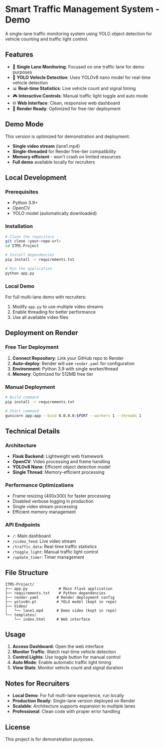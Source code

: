 # Smart Traffic Management System - Demo

A single-lane traffic monitoring system using YOLO object detection for vehicle counting and traffic light control.

## Features

- 🚦 **Single Lane Monitoring**: Focused on one traffic lane for demo purposes
- 🤖 **YOLO Vehicle Detection**: Uses YOLOv8 nano model for real-time vehicle detection
- 📊 **Real-time Statistics**: Live vehicle count and signal timing
- 🎮 **Interactive Controls**: Manual traffic light toggle and auto mode
- 🌐 **Web Interface**: Clean, responsive web dashboard
- 🚀 **Render Ready**: Optimized for free-tier deployment

## Demo Mode

This version is optimized for demonstration and deployment:
- **Single video stream** (lane1.mp4)
- **Single-threaded** for Render free-tier compatibility
- **Memory efficient** - won't crash on limited resources
- **Full demo** available locally for recruiters

## Local Development

### Prerequisites
- Python 3.9+
- OpenCV
- YOLO model (automatically downloaded)

### Installation
```bash
# Clone the repository
git clone <your-repo-url>
cd ITMS-Project

# Install dependencies
pip install -r requirements.txt

# Run the application
python app.py
```

### Local Demo
For full multi-lane demo with recruiters:
1. Modify `app.py` to use multiple video streams
2. Enable threading for better performance
3. Use all available video files

## Deployment on Render

### Free Tier Deployment
1. **Connect Repository**: Link your GitHub repo to Render
2. **Auto-deploy**: Render will use `render.yaml` for configuration
3. **Environment**: Python 3.9 with single worker/thread
4. **Memory**: Optimized for 512MB free tier

### Manual Deployment
```bash
# Build command
pip install -r requirements.txt

# Start command
gunicorn app:app --bind 0.0.0.0:$PORT --workers 1 --threads 1
```

## Technical Details

### Architecture
- **Flask Backend**: Lightweight web framework
- **OpenCV**: Video processing and frame handling
- **YOLOv8 Nano**: Efficient object detection model
- **Single Thread**: Memory-efficient processing

### Performance Optimizations
- Frame resizing (400x300) for faster processing
- Disabled verbose logging in production
- Single video stream processing
- Efficient memory management

### API Endpoints
- `/`: Main dashboard
- `/video_feed`: Live video stream
- `/traffic_data`: Real-time traffic statistics
- `/toggle_light`: Manual traffic light control
- `/update_timer`: Timer management

## File Structure

```
ITMS-Project/
├── app.py              # Main Flask application
├── requirements.txt    # Python dependencies
├── render.yaml        # Render deployment config
├── yolov8n.pt         # YOLO model (kept in repo)
├── Video/
│   └── lane1.mp4      # Demo video (kept in repo)
└── templates/
    └── index.html     # Web interface
```

## Usage

1. **Access Dashboard**: Open the web interface
2. **Monitor Traffic**: Watch real-time vehicle detection
3. **Control Lights**: Use toggle button for manual control
4. **Auto Mode**: Enable automatic traffic light timing
5. **View Stats**: Monitor vehicle count and signal duration

## Notes for Recruiters

- **Local Demo**: For full multi-lane experience, run locally
- **Production Ready**: Single-lane version deployed on Render
- **Scalable**: Architecture supports expansion to multiple lanes
- **Professional**: Clean code with proper error handling

## License

This project is for demonstration purposes.
